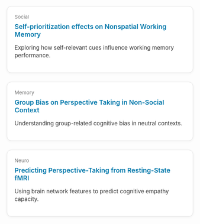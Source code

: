 <style>
.project-grid {
  display: grid;
  grid-template-columns: repeat(auto-fit, minmax(250px, 1fr));
  gap: 1.5rem;
  margin-top: 2rem;
  margin-bottom: 3rem;
}

.project-card {
  background: #fff;
  border: 1px solid #e0e0e0;
  border-radius: 0.75rem;
  padding: 1.25rem;
  box-shadow: 0 2px 6px rgba(0,0,0,0.05);
  transition: transform 0.2s ease, box-shadow 0.2s ease;
}

.project-card:hover {
  transform: translateY(-4px);
  box-shadow: 0 6px 18px rgba(0,0,0,0.08);
}

.project-title {
  font-size: 1.1rem;
  font-weight: 600;
  color: #0077aa;
  text-decoration: none;
}

.project-title:hover {
  text-decoration: underline;
}

.project-domain {
  font-size: 0.85rem;
  color: #777;
  margin-bottom: 0.5rem;
}

.project-desc {
  font-size: 0.95rem;
  color: #333;
  line-height: 1.4;
}
</style>

<div class="project-grid">

  <div class="project-card">
    <div class="project-domain">Social</div>
    <a href="/projects/social/self-prioritization" class="project-title">
      Self-prioritization effects on Nonspatial Working Memory
    </a>
    <p class="project-desc">
      Exploring how self-relevant cues influence working memory performance.
    </p>
  </div>

  <div class="project-card">
    <div class="project-domain">Memory</div>
    <a href="/projects/memory/group-bias" class="project-title">
      Group Bias on Perspective Taking in Non-Social Context
    </a>
    <p class="project-desc">
      Understanding group-related cognitive bias in neutral contexts.
    </p>
  </div>

  <div class="project-card">
    <div class="project-domain">Neuro</div>
    <a href="/projects/neuro/predicting-perspective" class="project-title">
      Predicting Perspective-Taking from Resting-State fMRI
    </a>
    <p class="project-desc">
      Using brain network features to predict cognitive empathy capacity.
    </p>
  </div>

</div>
